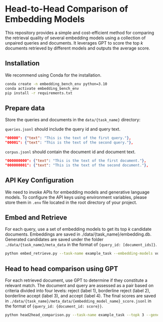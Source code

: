 # Head-to-Head Comparison of Embedding Models

This repository provides a simple and cost-efficient method for comparing the retrieval quality of several embedding models using a collection of unpaired queries and documents. It leverages GPT to score the top $k$ documents retrieved by different models and outputs the average score.

## Installation

We recommend using Conda for the installation.

```bash
conda create -n embedding_bench_env python=3.10
conda activate embedding_bench_env
pip install -r requirements.txt
```

## Prepare data
Store the queries and documents in the `data/{task_name}` directory:

`queries.jsonl` should include the query id and query text.
```json
"00000": {"text": "This is the text of the first query."},
"00001": {"text": "This is the text of the second query."},
```

`corpus.jsonl` should contain the document id and document text.
```json
"000000000": {"text": "This is the text of the first document."},
"000000001": {"text": "This is the text of the second document."},
```

## API Key Configuration

We need to invoke APIs for embedding models and generative language models. To configure the API keys using environment variables, please store them in `.env` file located in the root directory of your project.

## Embed and Retrieve

For each query, use a set of embedding models to get its top $k$ candidate documents. Embeddings are saved in ./data/{task_name}/embedding.db. Generated candidates are saved under the folder `./data/{task_name}/meta_data` in the format of `{query_id: [document_ids]}`.

```bash
python embed_retrieve.py --task-name example_task --embedding-models voyage-large-2,text-embedding-3-large --topk 3
```

## Head to head comparison using GPT

For each retrieved document, use GPT to determine if they constitute a relevant match. The document and query are assessed as a pair based on criteria divided into four levels: reject (label 1), borderline reject (label 2), borderline accept (label 3), and accept (label 4). The final scores are saved in `./data/{task_name}/meta_data/{embedding_model_name}_score.jsonl` in the format of `{query_id: {document_id: score}}`.

```bash
python head2head_comparison.py --task-name example_task --topk 3 --generative-model gpt-4o
```